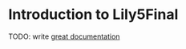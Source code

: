 # Introduction to Lily5Final

TODO: write [great documentation](http://jacobian.org/writing/what-to-write/)
